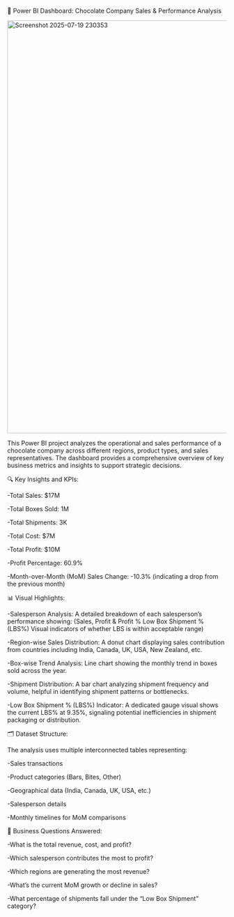 🍫 Power BI Dashboard: Chocolate Company Sales & Performance Analysis

<img width="1687" height="947" alt="Screenshot 2025-07-19 230353" src="https://github.com/user-attachments/assets/58e21650-27a3-4075-9410-1668eec2f864" />

This Power BI project analyzes the operational and sales performance of a chocolate company across different regions, product types, and sales representatives. The dashboard provides a comprehensive overview of key business metrics and insights to support strategic decisions.


🔍 Key Insights and KPIs:

-Total Sales: $17M

-Total Boxes Sold: 1M

-Total Shipments: 3K

-Total Cost: $7M

-Total Profit: $10M

-Profit Percentage: 60.9%

-Month-over-Month (MoM) Sales Change: -10.3% (indicating a drop from the previous month)


📊 Visual Highlights:

-Salesperson Analysis:
A detailed breakdown of each salesperson’s performance showing:
(Sales, Profit & Profit %
Low Box Shipment % (LBS%)
Visual indicators of whether LBS is within acceptable range)

-Region-wise Sales Distribution:
A donut chart displaying sales contribution from countries including India, Canada, UK, USA, New Zealand, etc.

-Box-wise Trend Analysis:
Line chart showing the monthly trend in boxes sold across the year.

-Shipment Distribution:
A bar chart analyzing shipment frequency and volume, helpful in identifying shipment patterns or bottlenecks.

-Low Box Shipment % (LBS%) Indicator:
A dedicated gauge visual shows the current LBS% at 9.35%, signaling potential inefficiencies in shipment packaging or distribution.


🗂️ Dataset Structure:

The analysis uses multiple interconnected tables representing:

-Sales transactions

-Product categories (Bars, Bites, Other)

-Geographical data (India, Canada, UK, USA, etc.)

-Salesperson details

-Monthly timelines for MoM comparisons


🧠 Business Questions Answered:

-What is the total revenue, cost, and profit?

-Which salesperson contributes the most to profit?

-Which regions are generating the most revenue?

-What’s the current MoM growth or decline in sales?

-What percentage of shipments fall under the “Low Box Shipment” category?






